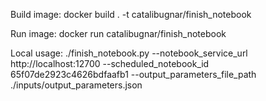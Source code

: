 Build image:
docker build . -t catalibugnar/finish_notebook

Run image:
docker run catalibugnar/finish_notebook

Local usage:
./finish_notebook.py --notebook_service_url http://localhost:12700 --scheduled_notebook_id 65f07de2923c4626bdfaafb1 --output_parameters_file_path ./inputs/output_parameters.json

